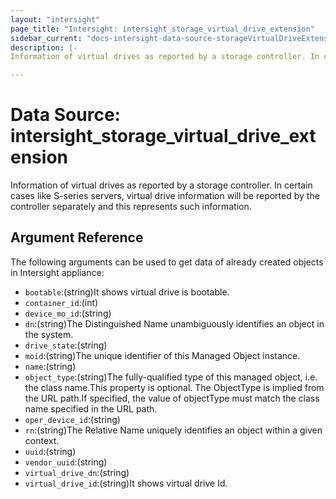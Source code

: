 ```yaml
---
layout: "intersight"
page_title: "Intersight: intersight_storage_virtual_drive_extension"
sidebar_current: "docs-intersight-data-source-storageVirtualDriveExtension"
description: |-
Information of virtual drives as reported by a storage controller. In certain cases like S-series servers, virtual drive information will be reported by the controller separately and this represents such information.

---
```


# Data Source: intersight_storage_virtual_drive_extension
Information of virtual drives as reported by a storage controller. In certain cases like S-series servers, virtual drive information will be reported by the controller separately and this represents such information.

## Argument Reference
The following arguments can be used to get data of already created objects in Intersight appliance:
* `bootable`:(string)It shows virtual drive is bootable.
* `container_id`:(int)
* `device_mo_id`:(string)
* `dn`:(string)The Distinguished Name unambiguously identifies an object in the system.
* `drive_state`:(string)
* `moid`:(string)The unique identifier of this Managed Object instance.
* `name`:(string)
* `object_type`:(string)The fully-qualified type of this managed object, i.e. the class name.This property is optional. The ObjectType is implied from the URL path.If specified, the value of objectType must match the class name specified in the URL path.
* `oper_device_id`:(string)
* `rn`:(string)The Relative Name uniquely identifies an object within a given context.
* `uuid`:(string)
* `vendor_uuid`:(string)
* `virtual_drive_dn`:(string)
* `virtual_drive_id`:(string)It shows virtual drive Id.
